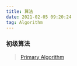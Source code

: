 ```yaml
---
title: 算法
date: 2021-02-05 09:20:24
tag: Algorithm
---
```


### 初级算法
>[Primary Algorithm](/algorithm/primary "初级算法")
